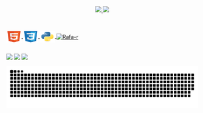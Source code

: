 
<div align="center">
  <a href="https://github.com/JailsonSvieira">
  <img height="150em" src="https://github-readme-stats.vercel.app/api?username=JailsonSvieira&show_icons=true&theme=react&include_all_commits=true&count_private=true"/>
  <img height="150em" src="https://github-readme-stats.vercel.app/api/top-langs/?username=JailsonSvieira&layout=compact&langs_count=7&theme=react"/>
  </div>
  
##  
  
<div style="display: inline_block"><br>
  <img align="center" alt="Rafa-HTML" height="30" width="40" src="https://raw.githubusercontent.com/devicons/devicon/master/icons/html5/html5-original.svg">
  <img align="center" alt="Rafa-CSS" height="30" width="40" src="https://raw.githubusercontent.com/devicons/devicon/master/icons/css3/css3-original.svg">
  <img align="center" alt="Rafa-Python" height="30" width="40" src="https://raw.githubusercontent.com/devicons/devicon/master/icons/python/python-original.svg">
   <img align="center" alt="Rafa-r" height="30" width="40" src="https://cdn.jsdelivr.net/gh/devicons/devicon/icons/rstudio/rstudio-original.svg">
</div>
  
##
 
<div> 
  <a href="https://instagram.com/jailson_veira4.0" target="_blank"><img src="https://img.shields.io/badge/-Instagram-%23E4405F?style=for-the-badge&logo=instagram&logoColor=white" target="_blank"></a>
  <a href = "mailto:jailsonsantos347@gmail.com"><img src="https://img.shields.io/badge/-Gmail-%23333?style=for-the-badge&logo=gmail&logoColor=white" target="_blank"></a>
  <a href="https://www.linkedin.com/in/jailson-vieira-63227715b" target="_blank"><img src="https://img.shields.io/badge/-LinkedIn-%230077B5?style=for-the-badge&logo=linkedin&logoColor=white" target="_blank"></a> 
  
</div>

   ![Snake animation](https://github.com/JailsonSvieira/JailsonSvieira/blob/output/github-contribution-grid-snake.svg)

